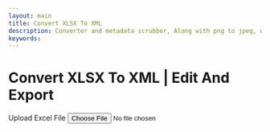 ```yaml
---
layout: main
title: Convert XLSX To XML
description: Converter and metadata scrubber, Along with png to jpeg, wav to mp3, Recet Image & Much more;
keywords: 
---
```

<script src="https://cdnjs.cloudflare.com/ajax/libs/xlsx/0.18.5/xlsx.full.min.js"></script>


<h1>Convert XLSX To XML | Edit And Export</h1>


<section class="tool-section container" style="width: 99%; overflow-y: hidden;">
    <div class="upload-section">
        <label for="file-input" class="upload-label">Upload Excel File</label>
        <input type="file" id="file-input" accept=".xlsx,.xls">
    </div>
 <div id="loader" style="display:none;">⏳ Loading file...</div>
<div style="min-width: 100%; display:none; justify-content: flex-end; margin-top: 1rem; margin-bottom: 1rem;" id="exportOptions">
        <label class="export-label" onclick="convertToXML()" ><u>Convert To XML</u></label>
    </div>
<div id="table-container" style="  max-height: 78vh; overflow: auto; margin-top: 1rem;" contenteditable></div>

<div style="min-width: 100%; display:none; justify-content: flex-end; margin-top: 1rem; margin-bottom: 1rem;" id="exportButtons">
 <label class="export-label" onclick="exportToXML()" ><u>Exoprt To -> .xml</u></label>
 <label class="export-label" onclick="showExcel()" ><u>Show Excel</u></label>
</div>
  <div id="editorWrapper" style="display:none">
    <textarea id="uploadedFiles" style="height:70vh"></textarea>
  </div>

<script src="/assets/js/xlsx-to-xml.js"></script>